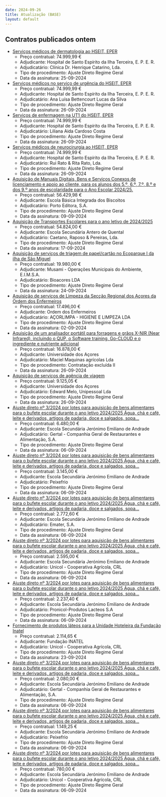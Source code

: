 ```yaml
---
date: 2024-09-26
title: Atualização (BASE)
layout: default
---
```

## Contratos publicados ontem

* [Serviços médicos de dermatologia ao HSEIT, EPER](https://www.base.gov.pt/Base4/pt/detalhe/?type=contratos&id=10939727)
  * Preço contratual: 74.999,99 €
  * Adjudicante: Hospital de Santo Espírito da Ilha Terceira, E. P. E. R.
  * Adjudicatário: Clínica Dr. Henrique Catarino, Lda.
  * Tipo de procedimento: Ajuste Direto Regime Geral
  * Data da assinatura: 25-09-2024
* [Serviços médicos no serviço de urgência do HSEIT, EPER](https://www.base.gov.pt/Base4/pt/detalhe/?type=contratos&id=10939730)
  * Preço contratual: 74.999,99 €
  * Adjudicante: Hospital de Santo Espírito da Ilha Terceira, E. P. E. R.
  * Adjudicatário: Ana Luísa Bettencourt Lucas da Silva
  * Tipo de procedimento: Ajuste Direto Regime Geral
  * Data da assinatura: 26-09-2024
* [Serviços de enfermagem na UT1 do HSEIT, EPER](https://www.base.gov.pt/Base4/pt/detalhe/?type=contratos&id=10938959)
  * Preço contratual: 74.999,99 €
  * Adjudicante: Hospital de Santo Espírito da Ilha Terceira, E. P. E. R.
  * Adjudicatário: Liliana Aida Cardoso Costa
  * Tipo de procedimento: Ajuste Direto Regime Geral
  * Data da assinatura: 26-09-2024
* [Serviços médicos de neurocirurgia ao HSEIT, EPER](https://www.base.gov.pt/Base4/pt/detalhe/?type=contratos&id=10939142)
  * Preço contratual: 74.999,99 €
  * Adjudicante: Hospital de Santo Espírito da Ilha Terceira, E. P. E. R.
  * Adjudicatário: Rui Rato & Rita Rato, Lda.
  * Tipo de procedimento: Ajuste Direto Regime Geral
  * Data da assinatura: 26-09-2024
* [Aquisição de Manuais Digitais, Bens e Serviços Conexos de licenciamento e apoio ao cliente, para os alunos dos 5.º, 6.º, 7.º, 8.º e dos 9.º anos de escolaridade para o Ano Escolar 2024/25.](https://www.base.gov.pt/Base4/pt/detalhe/?type=contratos&id=10938675)
  * Preço contratual: 56.429,98 €
  * Adjudicante: Escola Básica Integrada dos Biscoitos
  * Adjudicatário: Porto Editora, S.A.
  * Tipo de procedimento: Ajuste Direto Regime Geral
  * Data da assinatura: 09-09-2024
* [Aquisição de Transportes Escolares para o ano letivo de 2024/2025](https://www.base.gov.pt/Base4/pt/detalhe/?type=contratos&id=10938559)
  * Preço contratual: 54.824,00 €
  * Adjudicante: Escola Secundária Antero de Quental
  * Adjudicatário: Caetano, Raposo & Pereiras, Lda.
  * Tipo de procedimento: Ajuste Direto Regime Geral
  * Data da assinatura: 17-09-2024
* [Aquisição de serviços de triagem de papel/cartão no Ecoparque I da ilha de São Miguel](https://www.base.gov.pt/Base4/pt/detalhe/?type=contratos&id=10939665)
  * Preço contratual: 19.980,00 €
  * Adjudicante: Musami - Operações Municipais do Ambiente, E.I.M.S.A.
  * Adjudicatário: Bioacores LDA
  * Tipo de procedimento: Ajuste Direto Regime Geral
  * Data da assinatura: 24-09-2024
* [Aquisição de serviços de Limpeza da Secção Regional dos Açores da Ordem dos Enfermeiros](https://www.base.gov.pt/Base4/pt/detalhe/?type=contratos&id=10937969)
  * Preço contratual: 17.496,00 €
  * Adjudicante: Ordem dos Enfermeiros
  * Adjudicatário: AÇORLIMPA - HIGIENE E LIMPEZA LDA
  * Tipo de procedimento: Ajuste Direto Regime Geral
  * Data da assinatura: 02-09-2024
* [Aquisição de um analisador portátil para forragens e grãos X-NIR (Near Infrared),  incluindo o QUP, o Software training, Go-CLOUD e o ingrediente e nutriente adicional](https://www.base.gov.pt/Base4/pt/detalhe/?type=contratos&id=10939637)
  * Preço contratual: 16.878,00 €
  * Adjudicante: Universidade dos Açores
  * Adjudicatário: Maciel Maquinas agrícolas Lda
  * Tipo de procedimento: Contratação excluída II
  * Data da assinatura: 26-09-2024
* [Aquisição de serviços de agência de viagem](https://www.base.gov.pt/Base4/pt/detalhe/?type=contratos&id=10939346)
  * Preço contratual: 9.125,05 €
  * Adjudicante: Universidade dos Açores
  * Adjudicatário: Edward Melo, Unipessoal Lda
  * Tipo de procedimento: Ajuste Direto Regime Geral
  * Data da assinatura: 26-09-2024
* [Ajuste direto nº 3/2024 por lotes para aquisição de bens alimentares para o bufete escolar durante o ano letivo 2024/2025
Água, chá e café, leite e derivados, artigos de padaria, doce e salgados, sopa...](https://www.base.gov.pt/Base4/pt/detalhe/?type=contratos&id=10938974)
  * Preço contratual: 6.480,00 €
  * Adjudicante: Escola Secundária Jerónimo Emiliano de Andrade
  * Adjudicatário: Gertal - Companhia Geral de Restaurantes e Alimentação, S.A.
  * Tipo de procedimento: Ajuste Direto Regime Geral
  * Data da assinatura: 06-09-2024
* [Ajuste direto nº 3/2024 por lotes para aquisição de bens alimentares para o bufete escolar durante o ano letivo 2024/2025
Água, chá e café, leite e derivados, artigos de padaria, doce e salgados, sopa...](https://www.base.gov.pt/Base4/pt/detalhe/?type=contratos&id=10938892)
  * Preço contratual: 3.145,00 €
  * Adjudicante: Escola Secundária Jerónimo Emiliano de Andrade
  * Adjudicatário: Peixefrio
  * Tipo de procedimento: Ajuste Direto Regime Geral
  * Data da assinatura: 06-09-2024
* [Ajuste direto nº 3/2024 por lotes para aquisição de bens alimentares para o bufete escolar durante o ano letivo 2024/2025
Água, chá e café, leite e derivados, artigos de padaria, doce e salgados, sopa...](https://www.base.gov.pt/Base4/pt/detalhe/?type=contratos&id=10938945)
  * Preço contratual: 2.772,60 €
  * Adjudicante: Escola Secundária Jerónimo Emiliano de Andrade
  * Adjudicatário: Emater, S.A.
  * Tipo de procedimento: Ajuste Direto Regime Geral
  * Data da assinatura: 06-09-2024
* [Ajuste direto nº 3/2024 por lotes para aquisição de bens alimentares para o bufete escolar durante o ano letivo 2024/2025
Água, chá e café, leite e derivados, artigos de padaria, doce e salgados, sopa...](https://www.base.gov.pt/Base4/pt/detalhe/?type=contratos&id=10938961)
  * Preço contratual: 2.595,00 €
  * Adjudicante: Escola Secundária Jerónimo Emiliano de Andrade
  * Adjudicatário: Unicol - Cooperativa Agrícola, CRL
  * Tipo de procedimento: Ajuste Direto Regime Geral
  * Data da assinatura: 06-09-2024
* [Ajuste direto nº 3/2024 por lotes para aquisição de bens alimentares para o bufete escolar durante o ano letivo 2024/2025
Água, chá e café, leite e derivados, artigos de padaria, doce e salgados, sopa...](https://www.base.gov.pt/Base4/pt/detalhe/?type=contratos&id=10938933)
  * Preço contratual: 2.237,40 €
  * Adjudicante: Escola Secundária Jerónimo Emiliano de Andrade
  * Adjudicatário: Pronicol-Produtos Lacteos S.A
  * Tipo de procedimento: Ajuste Direto Regime Geral
  * Data da assinatura: 06-09-2024
* [Fornecimento de produtos láteos para a Unidade Hoteleira da Fundação Inatel](https://www.base.gov.pt/Base4/pt/detalhe/?type=contratos&id=10938398)
  * Preço contratual: 2.114,65 €
  * Adjudicante: Fundação INATEL
  * Adjudicatário: Unicol - Cooperativa Agrícola, CRL
  * Tipo de procedimento: Ajuste Direto Regime Geral
  * Data da assinatura: 23-09-2024
* [Ajuste direto nº 3/2024 por lotes para aquisição de bens alimentares para o bufete escolar durante o ano letivo 2024/2025
Água, chá e café, leite e derivados, artigos de padaria, doce e salgados, sopa...](https://www.base.gov.pt/Base4/pt/detalhe/?type=contratos&id=10938951)
  * Preço contratual: 2.080,00 €
  * Adjudicante: Escola Secundária Jerónimo Emiliano de Andrade
  * Adjudicatário: Gertal - Companhia Geral de Restaurantes e Alimentação, S.A.
  * Tipo de procedimento: Ajuste Direto Regime Geral
  * Data da assinatura: 06-09-2024
* [Ajuste direto nº 3/2024 por lotes para aquisição de bens alimentares para o bufete escolar durante o ano letivo 2024/2025
Água, chá e café, leite e derivados, artigos de padaria, doce e salgados, sopa...](https://www.base.gov.pt/Base4/pt/detalhe/?type=contratos&id=10938911)
  * Preço contratual: 1.149,25 €
  * Adjudicante: Escola Secundária Jerónimo Emiliano de Andrade
  * Adjudicatário: Peixefrio
  * Tipo de procedimento: Ajuste Direto Regime Geral
  * Data da assinatura: 06-09-2024
* [Ajuste direto nº 3/2024 por lotes para aquisição de bens alimentares para o bufete escolar durante o ano letivo 2024/2025
Água, chá e café, leite e derivados, artigos de padaria, doce e salgados, sopa...](https://www.base.gov.pt/Base4/pt/detalhe/?type=contratos&id=10938957)
  * Preço contratual: 780,00 €
  * Adjudicante: Escola Secundária Jerónimo Emiliano de Andrade
  * Adjudicatário: Unicol - Cooperativa Agrícola, CRL
  * Tipo de procedimento: Ajuste Direto Regime Geral
  * Data da assinatura: 06-09-2024
